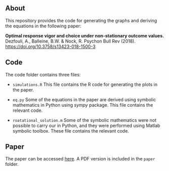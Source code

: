 ## About

This repository provides the code for generating the graphs and deriving the equations in the following paper:

**Optimal response vigor and choice under non-stationary outcome values.**
Dezfouli, A., Balleine, B.W. & Nock, R. Psychon Bull Rev (2018). https://doi.org/10.3758/s13423-018-1500-3


## Code
The code folder contains three files:

* ``simulations.R`` This file contains the R code for generating
the plots in the paper.

* ``eq.py`` Some of the equations in the paper are derived using 
symbolic mathematics in Python using _sympy_ package. This file
contains the relevant code.

* ``roatational_solution.m`` Some of the symbolic mathematics
were not possible to carry our in Python, and they were performed 
using Matlab symbolic toolbox. These file contains the relevant
code.


## Paper
The paper can be accessed [here](https://link.springer.com/epdf/10.3758/s13423-018-1500-3?author_access_token=i2BrBtqMmCM2wFCXw_vjUpAH0g46feNdnc402WrhzyqoZJiYPgvS-gjIlmji5qtGlvhjdUauLmXaP23HroPLCh4LbfkuCZ-aaSTF44SdD3R0DyQ4bbXibuLKaRayEJESJAE6u7_mhz_B3b8XMqIBdQ%3D%3D).
A PDF version is included in the ``paper`` folder.

 